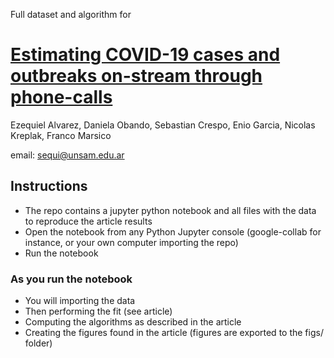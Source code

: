 Full dataset and algorithm for<br>

# <a href="doi.org/10.1101/2020.10.09.20210351"> Estimating COVID-19 cases and outbreaks on-stream through phone-calls </a>

Ezequiel Alvarez, Daniela Obando, Sebastian Crespo, Enio Garcia, Nicolas Kreplak, Franco Marsico

email: sequi@unsam.edu.ar

## Instructions

- The repo contains a jupyter python notebook and all files with the data to reproduce the article results
- Open the notebook from any Python Jupyter console (google-collab for instance, or your own computer importing the repo)
- Run the notebook 

### As you run the notebook

- You will importing the data
- Then performing the fit (see article)
- Computing the algorithms as described in the article
- Creating the figures found in the article (figures are exported to the figs/ folder)

 


